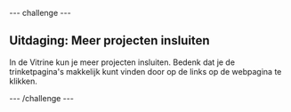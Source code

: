 \--- challenge \---

## Uitdaging: Meer projecten insluiten

In de Vitrine kun je meer projecten insluiten. Bedenk dat je de trinketpagina's makkelijk kunt vinden door op de links op de webpagina te klikken.

\--- /challenge \---